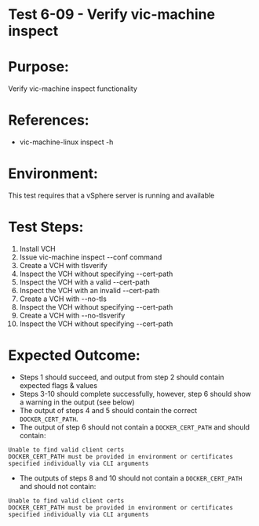 Test 6-09 - Verify vic-machine inspect
=======

# Purpose:
Verify vic-machine inspect functionality

# References:
* vic-machine-linux inspect -h

# Environment:
This test requires that a vSphere server is running and available

# Test Steps:
1. Install VCH
2. Issue vic-machine inspect --conf command
3. Create a VCH with tlsverify
4. Inspect the VCH without specifying --cert-path
5. Inspect the VCH with a valid --cert-path
6. Inspect the VCH with an invalid --cert-path
7. Create a VCH with --no-tls
8. Inspect the VCH without specifying --cert-path
9. Create a VCH with --no-tlsverify
10. Inspect the VCH without specifying --cert-path

# Expected Outcome:
* Steps 1 should succeed, and output from step 2 should contain expected flags & values
* Steps 3-10 should complete successfully, however, step 6 should show a warning in the output (see below)
* The output of steps 4 and 5 should contain the correct `DOCKER_CERT_PATH`.
* The output of step 6 should not contain a `DOCKER_CERT_PATH` and should contain:
```
Unable to find valid client certs
DOCKER_CERT_PATH must be provided in environment or certificates specified individually via CLI arguments
```
* The outputs of steps 8 and 10 should not contain a `DOCKER_CERT_PATH` and should not contain:
```
Unable to find valid client certs
DOCKER_CERT_PATH must be provided in environment or certificates specified individually via CLI arguments
```

